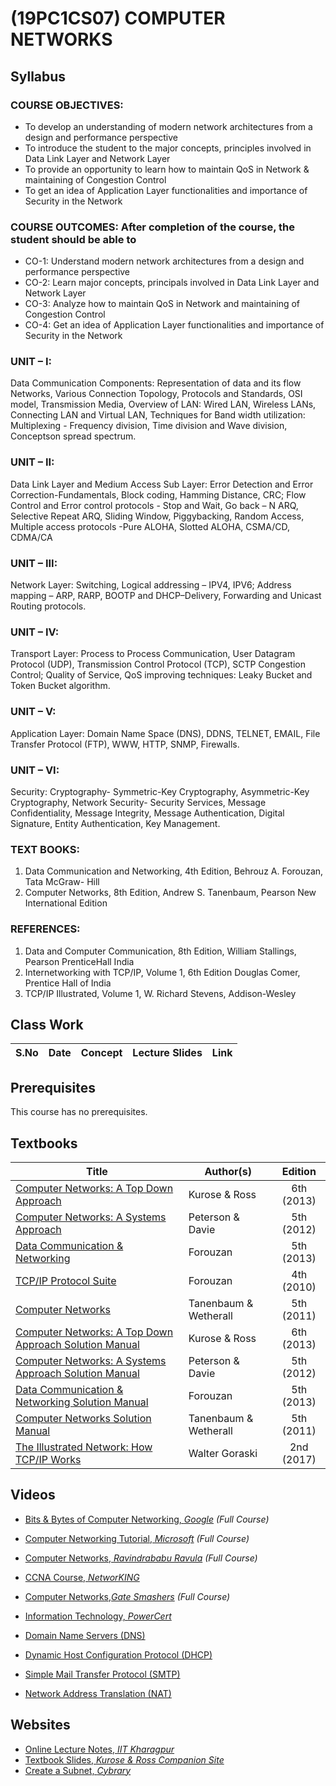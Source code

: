 # (19PC1CS07) COMPUTER NETWORKS
## Syllabus
### COURSE OBJECTIVES:
 - To develop an understanding of modern network architectures from a design and performance perspective
 - To introduce the student to the major concepts, principles involved in Data Link Layer and Network Layer
 - To provide an opportunity to learn how to maintain QoS in Network & maintaining of Congestion Control
 - To get an idea of Application Layer functionalities and importance of Security in the Network

### COURSE OUTCOMES: After completion of the course, the student should be able to
  - CO-1: Understand modern network architectures from a design and performance perspective
  - CO-2: Learn major concepts, principals involved in Data Link Layer and Network Layer
  - CO-3: Analyze how to maintain QoS in Network and maintaining of Congestion Control
  - CO-4: Get an idea of Application Layer functionalities and importance of Security in the Network
### UNIT – I:
Data Communication Components: Representation of data and its flow Networks, Various Connection Topology, Protocols and Standards, OSI model, Transmission Media, Overview of LAN: Wired LAN, Wireless LANs, Connecting LAN and Virtual LAN, Techniques for Band width utilization: Multiplexing - Frequency division, Time division and Wave division, Conceptson spread spectrum.

### UNIT – II:
Data Link Layer and Medium Access Sub Layer: Error Detection and Error Correction-Fundamentals, Block coding, Hamming Distance, CRC; Flow Control and Error control protocols - Stop and Wait, Go back – N ARQ, Selective Repeat ARQ, Sliding Window, Piggybacking, Random Access, Multiple access protocols -Pure ALOHA, Slotted ALOHA, CSMA/CD, CDMA/CA

### UNIT – III:
Network Layer: Switching, Logical addressing – IPV4, IPV6; Address mapping – ARP, RARP, BOOTP and DHCP–Delivery, Forwarding and Unicast Routing protocols.

### UNIT – IV:
Transport Layer: Process to Process Communication, User Datagram Protocol (UDP), Transmission Control Protocol (TCP), SCTP Congestion Control; Quality of Service, QoS
improving techniques: Leaky Bucket and Token Bucket algorithm.

### UNIT – V:
Application Layer: Domain Name Space (DNS), DDNS, TELNET, EMAIL, File Transfer Protocol (FTP), WWW, HTTP, SNMP, Firewalls.

### UNIT – VI:
Security: Cryptography- Symmetric-Key Cryptography, Asymmetric-Key Cryptography, Network Security- Security Services, Message Confidentiality,
Message Integrity, Message Authentication, Digital Signature, Entity Authentication, Key Management.

### TEXT BOOKS:
1. Data Communication and Networking, 4th Edition, Behrouz A. Forouzan, Tata McGraw- Hill
2. Computer Networks, 8th Edition, Andrew S. Tanenbaum, Pearson New International Edition

### REFERENCES:
1. Data and Computer Communication, 8th Edition, William Stallings, Pearson PrenticeHall India
2. Internetworking with TCP/IP, Volume 1, 6th Edition Douglas Comer, Prentice Hall of India
3. TCP/IP Illustrated, Volume 1, W. Richard Stevens, Addison-Wesley

## Class Work
| S.No | Date | Concept | Lecture Slides | Link|
| -------------|-------------|:-----:|--------|---------|

## Prerequisites

This course has no prerequisites.

## Textbooks

| Title | Author(s) | Edition |
| -------------|-------------|:-----:|
| [Computer Networks: A Top Down Approach](https://drive.google.com/open?id=1p6meleR3Eutf97yRag-McLrjv8olPTLE) | Kurose & Ross | 6th (2013) |
| [Computer Networks: A Systems Approach](https://drive.google.com/open?id=13NzfDz6FbRoHUmeL6bkQfUjUCpQyd_QA) | Peterson & Davie | 5th (2012) |
| [Data Communication & Networking](https://drive.google.com/open?id=13frawLX1gT_0JnKOiEOnSeoHp-kp9-qO) | Forouzan | 5th (2013) |
| [TCP/IP Protocol Suite](https://drive.google.com/open?id=1Usfu1MlxY2PJfYZx1NXbeXlRrMQbrvk8)| Forouzan | 4th (2010) |
| [Computer Networks](https://drive.google.com/open?id=1QKS_Za5p9vAbifwbO9Wsws2xjg5Wj4pG)| Tanenbaum & Wetherall | 5th (2011) |
| [Computer Networks: A Top Down Approach Solution Manual](https://drive.google.com/open?id=1JXNP7EmQBdI8xZHxzpm21TjzhcFwVOsS)| Kurose & Ross | 6th (2013) |
| [Computer Networks: A Systems Approach Solution Manual](https://drive.google.com/open?id=1HmJ_FGfoTFYT187ex-l0UUZ4vs7I9OOd)| Peterson & Davie | 5th (2012) |
| [Data Communication & Networking Solution Manual](https://drive.google.com/open?id=1RFxqwxCWB0gMeb9HIBZ3cJMZXspJsisz)| Forouzan | 5th (2013) |
| [Computer Networks Solution Manual](https://drive.google.com/open?id=18NnsSUl_vkjY1_EcOFIWNFVqbLql6d-q)| Tanenbaum & Wetherall | 5th (2011) |
| [The Illustrated Network: How TCP/IP Works](https://drive.google.com/open?id=1yhGt1Jvr2fx41wWDmTxEPoVZaZxufD_1)| Walter Goraski | 2nd (2017) |


## Videos

*	[Bits & Bytes of Computer Networking, *Google*](https://www.coursera.org/learn/computer-networking?specialization=google-it-support) *(Full Course)*
*	[Computer Networking Tutorial, *Microsoft*](https://www.youtube.com/watch?v=svkGASq8mNM&t=9772s) *(Full Course)*
*	[Computer Networks, *Ravindrababu Ravula*](https://www.youtube.com/watch?v=UXMIxCYZu8o&list=PLEbnTDJUr_IegfoqO4iPnPYQui46QqT0j) *(Full Course)*
*	[CCNA Course, *NetworKING*](https://www.youtube.com/watch?v=n2D1o-aM-2s&list=PLh94XVT4dq02frQRRZBHzvj2hwuhzSByN)
*	[Computer Networks,*Gate Smashers*](https://www.youtube.com/playlist?list=PLxCzCOWd7aiGFBD2-2joCpWOLUrDLvVV_) *(Full Course)*
*	[Information Technology, *PowerCert*](https://www.youtube.com/playlist?list=PL7zRJGi6nMRzHkyXpGZJg3KfRSCrF15Jg)

*	[Domain Name Servers (DNS)](https://www.youtube.com/watch?v=72snZctFFtA&t=1s)
*	[Dynamic Host Configuration Protocol (DHCP)](https://www.youtube.com/watch?v=IUOVSIKj6GU&t=1s)
*	[Simple Mail Transfer Protocol (SMTP)](https://www.youtube.com/watch?v=j7kMZD81hec&t=1s)
*	[Network Address Translation (NAT)](https://www.youtube.com/watch?v=QBqPzHEDzvo)

## Websites

*	[Online Lecture Notes, *IIT Kharagpur*](https://www.cse.iitk.ac.in/users/dheeraj/cs425//)
*	[Textbook Slides, *Kurose & Ross Companion Site*](http://www-net.cs.umass.edu/kurose-ross-ppt-6e/)
*	[Create a Subnet, *Cybrary*](https://www.cybrary.it/skill-certification-course/subnetting-certification-training-course/)
